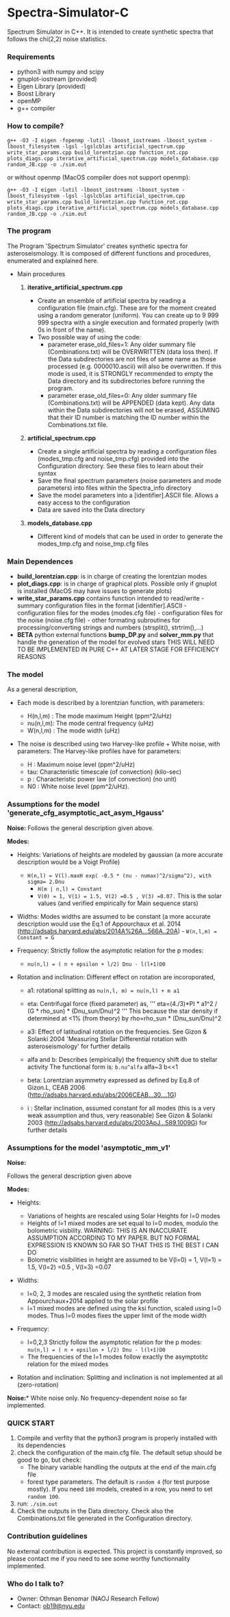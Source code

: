 # Spectra-Simulator-C
Spectrum Simulator in C++. It is intended to create synthetic spectra that follows the chi(2,2) noise statistics.

### Requirements ###
* python3 with numpy and scipy
* gnuplot-iostream (provided)
* Eigen Library (provided)
* Boost Library
* openMP
* g++ compiler

### How to compile? ###

```
g++ -O3 -I eigen -fopenmp -lutil -lboost_iostreams -lboost_system -lboost_filesystem -lgsl -lgslcblas artificial_spectrum.cpp write_star_params.cpp build_lorentzian.cpp function_rot.cpp plots_diags.cpp iterative_artificial_spectrum.cpp models_database.cpp random_JB.cpp -o ./sim.out
```

or without openmp (MacOS compiler does not support openmp):
```
g++ -O3 -I eigen -lutil -lboost_iostreams -lboost_system -lboost_filesystem -lgsl -lgslcblas artificial_spectrum.cpp write_star_params.cpp build_lorentzian.cpp function_rot.cpp plots_diags.cpp iterative_artificial_spectrum.cpp models_database.cpp  random_JB.cpp -o ./sim.out
```

### The program ###

The Program 'Spectrum Simulator' creates synthetic spectra for asteroseismology.
It is composed of different functions and procedures, enumerated and explained here.

* Main procedures 
   
  1. **iterative_artificial_spectrum.cpp**
	    * Create an ensemble of artificial spectra by reading a configuration file (main.cfg). These are for the moment created using a random generator (uniform).
	  You can create up to 9 999 999 spectra with a single execution and formated properly (with 0s in front of the name). 
	    * Two possible way of using the code:
		     - parameter erase_old_files=1: Any older summary file (Combinations.txt) will be OVERWRITTEN (data loss then). If the Data subdirectories are not
		  files of same name as those processed (e.g. 0000010.ascii) will also be overwritten. If this mode is used, it is STRONGLY recommended to empty the 
		  Data directory and its subdirectories before running the program.
          - parameter erase_old_files=0: Any older summary file (Combinations.txt) will be APPENDED (data kept). Any data within the Data subdirectories will
 		    not be erased, ASSUMING that their ID number is matching the ID number within the Combinations.txt file. 

  2. **artificial_spectrum.cpp**
	  * Create a single artificial spectra by reading a configuration files (modes_tmp.cfg and noise_tmp.cfg)
	  provided into the Configuration directory. See these files to learn about their syntax
	  * Save the final spectrum parameters (noise parameters and mode parameters) into files within the Spectra_info directory
	  * Save the model parameters into a [identifier].ASCII file. Allows a easy access to the configuration
	  * Data are saved into the Data directory

  3. **models_database.cpp**
	  * Different kind of models that can be used in order to generate the modes_tmp.cfg and noise_tmp.cfg files

### Main Dependences ###
	
  * **build_lorentzian.cpp**: is in charge of creating the lorentzian modes
  * **plot_diags.cpp**: is in charge of graphical plots. Possible only if gnuplot is installed (MacOS may have issues to generate plots)
  * **write_star_params.cpp** contains function intended to read/write 
  			- summary configuration files in the format [identifier].ASCII 
  			- configuration files for the modes (modes.cfg file)
  			- configuration files for the noise (noise.cfg file)
			- other formating subroutines for processing/converting strings and numbers (strsplit(), strtrim(),...)
   * **BETA** python external functions **bump_DP.py** and **solver_mm.py** that handle the generation of the model for evolved stars
             THIS WILL NEED TO BE IMPLEMENTED IN PURE C++ AT LATER STAGE FOR EFFICIENCY REASONS

### The model ###

As a general description,
* Each mode is described by a lorentzian function, with parameters:

	- H(n,l,m) : The mode maximum Height (ppm^2/uHz)    
	- nu(n,l,m): The mode central frequency  (uHz)
	- W(n,l,m) : The mode width (uHz)

* The noise is described using two Harvey-like profile + White noise, with parameters:
The Harvey-like profiles have for parameters:
	 - H : Maximum noise level (ppm^2/uHz)
	 - tau: Characteristic timescale (of convection) (kilo-sec)
	 - p  : Characteristic power law (of convection) (no unit)
	 - N0 : White noise level (ppm^2/uHz).

### Assumptions for the model 'generate_cfg_asymptotic_act_asym_Hgauss' ###

**Noise:** 
  Follows the general description given above.

**Modes:**

* Heights: Variations of heights are modeled by gaussian (a more accurate description would be a Voigt Profile)

    - ```H(n,l) = V(l).maxH exp( -0.5 * (nu - numax)^2/sigma^2), with sigma= 2.Dnu```
		- ```H(m | n,l) = Constant```
		- ```V(0) = 1, V(1) = 1.5, V(2) =0.5 , V(3) =0.07.``` This is the solar values (and verified empirically for Main sequence stars)

* Widths: Modes widths are assumed to be constant (a more accurate description would use the Eq.1 of Appourchaux et al. 2014 (http://adsabs.harvard.edu/abs/2014A%26A...566A..20A)
		- ```W(n,l,m) = Constant = G```
        
* Frequency: Strictly follow the asymptotic relation for the p modes:
	- ```nu(n,l) = ( n + epsilon + l/2) Dnu - l(l+1)D0```
	
* Rotation and inclination: Different effect on rotation are incoroporated,
  - a1: rotational splitting as ```nu(n,l, m) = nu(n,l) + m a1```
  - eta: Centrifugal force (fixed parameter) as,
		    '''
        eta=(4./3)*PI * a1^2 / (G * rho_sun) * (Dnu_sun/Dnu)^2
        '''
			This because the star density if determined at <1% (from theory) by rho=rho_sun * (Dnu_sun/Dnu)^2

  - a3: Effect of latitudinal rotation on the frequencies. See Gizon & Solanki 2004 
		      'Measuring Stellar Differential rotation with asteroseismology' for further details
  - alfa and b: Describes (empirically) the frequency shift due to stellar activity
				 The functional form is: ```b.nu^alfa```
				 alfa~3
				 b<<1
  - beta: Lorentzian asymmetry expressed as defined by Eq.8 of Gizon.L, CEAB 2006 (http://adsabs.harvard.edu/abs/2006CEAB...30....1G)
 
  - i : Stellar inclination, assumed constant for all modes (this is a very weak assumption and thus, very reasonable)
		  See Gizon & Solanki 2003 (http://adsabs.harvard.edu/abs/2003ApJ...589.1009G) for further details


### Assumptions for the model 'asymptotic_mm_v1' ###

**Noise:** 

Follows the general description given above

**Modes:**

* Heights: 
	- Variations of heights are rescaled using Solar Heights for l=0 modes
	- Heights of l=1 mixed modes are set equal to l=0 modes, modulo the bolometric visbility. 
	    		WARNING: THIS IS AN INACCURATE ASSUMPTION ACCORDING TO MY PAPER. BUT NO FORMAL EXPRESSION 
			                        IS KNOWN SO FAR SO THAT THIS IS THE BEST I CAN DO
	- Bolometric visibilities in height are assumed to be V(l=0) = 1, V(l=1) = 1.5, V(l=2) =0.5 , V(l=3) =0.07

* Widths:
	- l=0, 2, 3 modes are rescaled using the synthetic relation from Appourchaux+2014 applied to the solar profile
	- l=1 mixed modes are defined using the ksi function, scaled using l=0 modes. Thus l=0 modes fixes the upper limit of the mode width
        
* Frequency: 
  - l=0,2,3 Strictly follow the asymptotic relation for the p modes:
		```nu(n,l) = ( n + epsilon + l/2) Dnu - l(l+1)D0```
  - The frequencies of the l=1 modes follow exactly the asymptotitc relation for the mixed modes	
	
* Rotation and inclination:
		Splitting and inclination is not implemented at all (zero-rotation)
		
**Noise:***
	White noise only. No frequency-dependent noise so far implemented.
	

### QUICK START ###

  1. Compile and verfity that the python3 program is properly installed with its dependencies
  2. check the configuration of the main.cfg file. The default setup should be good to go, but check:
	    * The binary variable handling the outputs at the end of the main.cfg file
	    * forest type parameters. The default is ```random 4``` (for test purpose mostly). If you need ```100``` models, created in a row, you need to set ```random 100```.
  3. run: ```./sim.out```
  4. Check the outputs in the Data directory. Check also the Combinations.txt file generated in the Configuration directory.
 
 
### Contribution guidelines ###

No external contribution is expected. This project is constantly improved, so please contact me if you need to see some worthy functionnality implemented. 

### Who do I talk to? ###

* Owner: Othman Benomar (NAOJ Research Fellow)
* Contact: ob19@nyu.edu

